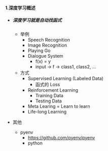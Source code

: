 #### 1.深度学习概述

* ##### 深度学习就是自动找函式

  * 举例
    * Speech Recognition
    * Image Recognition
    * Playing Go
    * Dialogue System
      * f(x) = y
      * input -> f -> class1, class2, ...
  * 方式
    * Supervised Learning  (Labeled Data)
      * 函式的 Loss
    * Reinforcement Learning
      * Training Data
      * Testing Data
    * Meta Learing = Learn to learn
    * Life-long Learning

* 其他

  * pyenv
    * https://github.com/pyenv/pyenv
    * python

